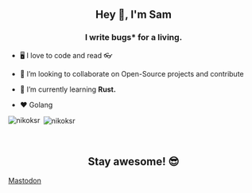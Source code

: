<h2 align="center">Hey 👋, I'm Sam</h2>
<h3 align="center">I write bugs* for a living.</h3>

- 🖥 I love to code and read 👓

- 👯 I’m looking to collaborate on Open-Source projects and contribute

- 🦀 I’m currently learning **Rust.**

- ❤️ Golang


<p><img align="left" src="https://github-readme-stats-topaz-six.vercel.app/api?username=samthom&show_icons=true&locale=en&layout=compact&include_all_commits=true&count_private=true&theme=tokyonight" alt="nikoksr" /></p>

<p>&nbsp;<img align="center" src="https://github-readme-stats-topaz-six.vercel.app/api/top-langs/?username=samthom&langs_count=10&layout=compact&show_icons=true&locale=en&theme=tokyonight&hide=Vim%20script,cmake,css,html" alt="nikoksr" /></p>

&nbsp;
<h2 align="center">Stay awesome! 😎</h2>
<a rel="me" href="https://hachyderm.io/@samthomas">Mastodon</a>
